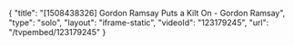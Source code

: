 {
    "title": "[1508438326] Gordon Ramsay Puts a Kilt On - Gordon Ramsay",
    "type": "solo",
    "layout": "iframe-static",
    "videoId": "123179245",
    "url": "\/tvpembed\/123179245"
}